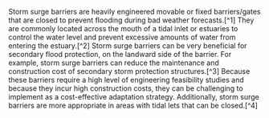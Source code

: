Storm surge barriers are heavily engineered movable or fixed barriers/gates that are closed to prevent flooding during bad weather forecasts.[^1] They are commonly located across the mouth of a tidal inlet or estuaries to control the water level and prevent excessive amounts of  water from entering the estuary.[^2] Storm surge barriers can be very beneficial for secondary flood protection,  on the landward side of the barrier. For example, storm surge barriers can reduce the maintenance and construction cost of secondary storm protection structures.[^3] Because these barriers require a high level of engineering feasibility studies and because they incur high construction costs, they can be challenging to implement as a cost-effective adaptation strategy. Additionally, storm surge barriers are more appropriate in areas with tidal lets that can be closed.[^4] 